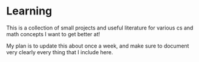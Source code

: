 # Learning
This is a collection of small projects and useful literature for various cs and math concepts I want to get better at!

My plan is to update this about once a week, and make sure to document very clearly every thing that I include here.